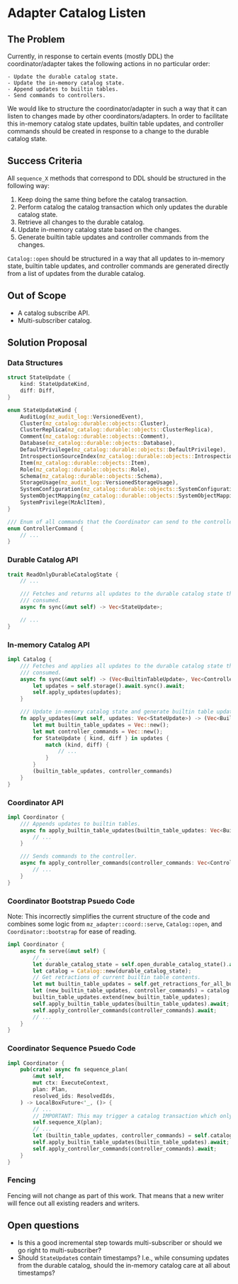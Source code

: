 # Adapter Catalog Listen

## The Problem

Currently, in response to certain events (mostly DDL) the coordinator/adapter takes the following
actions in no particular order:

    - Update the durable catalog state.
    - Update the in-memory catalog state.
    - Append updates to builtin tables.
    - Send commands to controllers.

We would like to structure the coordinator/adapter in such a way that it can listen to changes made
by other coordinators/adapters. In order to facilitate this in-memory catalog state updates,
builtin table updates, and controller commands should be created in response to a change to the
durable catalog state.

## Success Criteria

All `sequence_X` methods that correspond to DDL should be structured in the following way:

1. Keep doing the same thing before the catalog transaction.
2. Perform catalog the catalog transaction which only updates the durable catalog state.
3. Retrieve all changes to the durable catalog.
4. Update in-memory catalog state based on the changes.
5. Generate builtin table updates and controller commands from the changes.

`Catalog::open` should be structured in a way that all updates to in-memory state, builtin table
updates, and controller commands are generated directly from a list of updates from the durable
catalog.

## Out of Scope

- A catalog subscribe API.
- Multi-subscriber catalog.

## Solution Proposal

### Data Structures

```Rust
struct StateUpdate {
    kind: StateUpdateKind,
    diff: Diff,
}

enum StateUpdateKind {
    AuditLog(mz_audit_log::VersionedEvent),
    Cluster(mz_catalog::durable::objects::Cluster),
    ClusterReplica(mz_catalog::durable::objects::ClusterReplica),
    Comment(mz_catalog::durable::objects::Comment),
    Database(mz_catalog::durable::objects::Database),
    DefaultPrivilege(mz_catalog::durable::objects::DefaultPrivilege),
    IntrospectionSourceIndex(mz_catalog::durable::objects::IntrospectionSourceIndex),
    Item(mz_catalog::durable::objects::Item),
    Role(mz_catalog::durable::objects::Role),
    Schema(mz_catalog::durable::objects::Schema),
    StorageUsage(mz_audit_log::VersionedStorageUsage),
    SystemConfiguration(mz_catalog::durable::objects::SystemConfiguration),
    SystemObjectMapping(mz_catalog::durable::objects::SystemObjectMapping),
    SystemPrivilege(MzAclItem),
}

/// Enum of all commands that the Coordinator can send to the controller.
enum ControllerCommand {
    // ...
}
```

### Durable Catalog API

```Rust
trait ReadOnlyDurableCatalogState {
    // ...

    /// Fetches and returns all updates to the durable catalog state that have not yet been
    /// consumed.
    async fn sync(&mut self) -> Vec<StateUpdate>;

    // ...
}
```

### In-memory Catalog API

```Rust
impl Catalog {
    /// Fetches and applies all updates to the durable catalog state that have not yet been
    /// consumed.
    async fn sync(&mut self) -> (Vec<BuiltinTableUpdate>, Vec<ControllerCommand>) {
        let updates = self.storage().await.sync().await;
        self.apply_updates(updates);
    }

    /// Update in-memory catalog state and generate builtin table updates and controller commands. 
    fn apply_updates(&mut self, updates: Vec<StateUpdate>) -> (Vec<BuiltinTableUpdate>, Vec<ControllerCommand>) {
        let mut builtin_table_updates = Vec::new();
        let mut controller_commands = Vec::new();
        for StateUpdate { kind, diff } in updates {
            match (kind, diff) {
                // ...
            }
        }
        (builtin_table_updates, controller_commands)
    }
}
```

### Coordinator API

```Rust
impl Coordinator {
    /// Appends updates to builtin tables.
    async fn apply_builtin_table_updates(builtin_table_updates: Vec<BuiltinTableUpdate>) {
        // ...
    }

    /// Sends commands to the controller.
    async fn apply_controller_commands(controller_commands: Vec<ControllerCommand>) {
        // ...
    }
}
```

### Coordinator Bootstrap Psuedo Code

Note: This incorrectly simplifies the current structure of the code and combines some logic from
`mz_adapter::coord::serve`, `Catalog::open`, and `Coordinator::bootstrap` for ease of reading.

```Rust
impl Coordinator {
    async fn serve(&mut self) {
        // ... 
        let durable_catalog_state = self.open_durable_catalog_state().await;
        let catalog = Catalog::new(durable_catalog_state);
        // Get retractions of current builtin table contents.  
        let mut builtin_table_updates = self.get_retractions_for_all_builtin_table_contents();
        let (new_builtin_table_updates, controller_commands) = catalog.sync().await;
        builtin_table_updates.extend(new_builtin_table_updates);
        self.apply_builtin_table_updates(builtin_table_updates).await;
        self.apply_controller_commands(controller_commands).await;
        // ...
    }
}
```

### Coordinator Sequence Psuedo Code

```Rust
impl Coordinator {
    pub(crate) async fn sequence_plan(
        &mut self,
        mut ctx: ExecuteContext,
        plan: Plan,
        resolved_ids: ResolvedIds,
    ) -> LocalBoxFuture<'_, ()> {
        // ...
        // IMPORTANT: This may trigger a catalog transaction which only updates the durable catalog.
        self.sequence_X(plan);
        // ...
        let (builtin_table_updates, controller_commands) = self.catalog.sync().await;
        self.apply_builtin_table_updates(builtin_table_updates).await;
        self.apply_controller_commands(controller_commands).await;
    }
}
```

### Fencing

Fencing will not change as part of this work. That means that a new writer will fence out all
existing readers and writers.

## Open questions

- Is this a good incremental step towards multi-subscriber or should we go right to
  multi-subscriber?
- Should `StateUpdate`s contain timestamps? I.e., while consuming updates from the durable catalog,
  should the in-memory catalog care at all about timestamps?  
